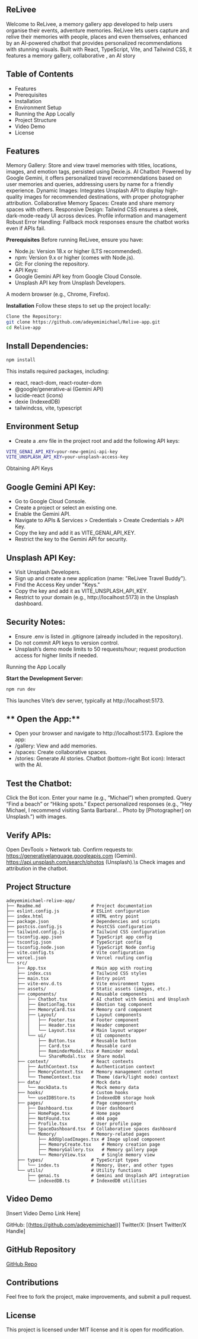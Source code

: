## **ReLivee**
Welcome to ReLivee, a memory gallery app developed to help users organise their events, adventure memories. ReLivee lets users capture and relive their memories with people, places and even themselves, enhanced by an AI-powered chatbot that provides personalized recommendations with stunning visuals. Built with React, TypeScript, Vite, and Tailwind CSS, it features a memory gallery, collaborative , an AI story 


## **Table of Contents**

- Features
- Prerequisites
- Installation
- Environment Setup
- Running the App Locally
- Project Structure
- Video Demo
- License

## **Features**

Memory Gallery: Store and view travel memories with titles, locations, images, and emotion tags, persisted using Dexie.js.
AI Chatbot: Powered by Google Gemini, it offers personalized travel recommendations based on user memories and queries, addressing users by name for a friendly experience.
Dynamic Images: Integrates Unsplash API to display high-quality images for recommended destinations, with proper photographer attribution.
Collaborative Memory Spaces: Create and share memory spaces with others.
Responsive Design: Tailwind CSS ensures a sleek, dark-mode-ready UI across devices.
Profile information and management
Robust Error Handling: Fallback mock responses ensure the chatbot works even if APIs fail.

**Prerequisites**
Before running ReLivee, ensure you have:

- Node.js: Version 18.x or higher (LTS recommended).
- npm: Version 9.x or higher (comes with Node.js).
- Git: For cloning the repository.
- API Keys:
- Google Gemini API key from Google Cloud Console.
- Unsplash API key from Unsplash Developers.


A modern browser (e.g., Chrome, Firefox).

**Installation**
Follow these steps to set up the project locally:
``` bash 
Clone the Repository:
git clone https://github.com/adeyemimichael/Relive-app.git
cd Relive-app
```

## **Install Dependencies:**
```bash
npm install
```

This installs required packages, including:
- react, react-dom, react-router-dom
- @google/generative-ai (Gemini API)
- lucide-react (icons)
- dexie (IndexedDB)
- tailwindcss, vite, typescript



## **Environment Setup**
- Create a .env file in the project root and add the following API keys:
```bash
VITE_GENAI_API_KEY=your-new-gemini-api-key
VITE_UNSPLASH_API_KEY=your-unsplash-access-key
```

Obtaining API Keys

## **Google Gemini API Key:**

- Go to Google Cloud Console.
- Create a project or select an existing one.
- Enable the Gemini API.
- Navigate to APIs & Services > Credentials > Create Credentials > API Key.
- Copy the key and add it as VITE_GENAI_API_KEY.
- Restrict the key to the Gemini API for security.


## **Unsplash API Key:**

- Visit Unsplash Developers.
- Sign up and create a new application (name: "ReLivee Travel Buddy").
- Find the Access Key under "Keys."
- Copy the key and add it as VITE_UNSPLASH_API_KEY.
- Restrict to your domain (e.g., http://localhost:5173) in the Unsplash dashboard.



## **Security Notes:**

- Ensure .env is listed in .gitignore (already included in the repository).
- Do not commit API keys to version control.
- Unsplash’s demo mode limits to 50 requests/hour; request production access for higher limits if needed.

Running the App Locally

**Start the Development Server:**
``` bash
npm run dev
```

This launches Vite’s dev server, typically at http://localhost:5173.

## ** Open the App:**

- Open your browser and navigate to http://localhost:5173.
   Explore the app:
- /gallery: View and add memories.
- /spaces: Create collaborative spaces.
- /stories: Generate AI stories.
Chatbot (bottom-right Bot icon): Interact with the AI.

## **Test the Chatbot:**

Click the Bot icon.
Enter your name (e.g., “Michael”) when prompted.
Query “Find a beach” or “Hiking spots.”
Expect personalized responses (e.g., “Hey Michael, I recommend visiting Santa Barbara!... Photo by [Photographer] on Unsplash.”) with images.


 ## **Verify APIs:**

Open DevTools > Network tab.
Confirm requests to:
https://generativelanguage.googleapis.com (Gemini).
https://api.unsplash.com/search/photos (Unsplash).\s
Check images and attribution in the chatbot.



   ## **Project Structure**
```plaintext
adeyemimichael-relive-app/
├── Readme.md                   # Project documentation
├── eslint.config.js            # ESLint configuration
├── index.html                  # HTML entry point
├── package.json                # Dependencies and scripts
├── postcss.config.js           # PostCSS configuration
├── tailwind.config.js          # Tailwind CSS configuration
├── tsconfig.app.json           # TypeScript app config
├── tsconfig.json               # TypeScript config
├── tsconfig.node.json          # TypeScript Node config
├── vite.config.ts              # Vite configuration
├── vercel.json                 # Vercel routing config
└── src/
    ├── App.tsx                 # Main app with routing
    ├── index.css               # Tailwind CSS styles
    ├── main.tsx                # Entry point
    ├── vite-env.d.ts           # Vite environment types
    ├── assets/                 # Static assets (images, etc.)
    ├── components/             # Reusable components
    │   ├── Chatbot.tsx         # AI chatbot with Gemini and Unsplash
    │   ├── EmotionTag.tsx      # Emotion tag component
    │   ├── MemoryCard.tsx      # Memory card component
    │   ├── Layout/             # Layout components
    │   │   ├── Footer.tsx      # Footer component
    │   │   ├── Header.tsx      # Header component
    │   │   └── Layout.tsx      # Main layout wrapper
    │   └── ui/                 # UI components
    │       ├── Button.tsx      # Reusable button
    │       ├── Card.tsx        # Reusable card
    │       ├── ReminderModal.tsx # Reminder modal
    │       └── ShareModal.tsx  # Share modal
    ├── context/                # React contexts
    │   ├── AuthContext.tsx     # Authentication context
    │   ├── MemoryContext.tsx   # Memory management context
    │   └── ThemeContext.tsx    # Theme (dark/light mode) context
    ├── data/                   # Mock data
    │   └── mockData.ts         # Mock memory data
    ├── hooks/                  # Custom hooks
    │   └── useIDBStore.ts      # IndexedDB storage hook
    ├── pages/                  # Page components
    │   ├── Dashboard.tsx       # User dashboard
    │   ├── HomePage.tsx        # Home page
    │   ├── NotFound.tsx        # 404 page
    │   ├── Profile.tsx         # User profile page
    │   ├── SpaceDashboard.tsx  # Collaborative spaces dashboard
    │   └── Memory/             # Memory-related pages
    │       ├── AddUploadImages.tsx # Image upload component
    │       ├── MemoryCreate.tsx    # Memory creation page
    │       ├── MemoryGallery.tsx   # Memory gallery page
    │       └── MemoryView.tsx      # Single memory view
    ├── types/                  # TypeScript types
    │   └── index.ts            # Memory, User, and other types
    └── utils/                  # Utility functions
        ├── genai.ts            # Gemini and Unsplash API integration
        └── indexedDB.ts        # IndexedDB utilities
```

 ## **Video Demo**
[Insert Video Demo Link Here]

GitHub: [(https://github.com/adeyemimichael)]
Twitter/X: [Insert Twitter/X Handle]

## **GitHub Repository**  
[GitHub Repo](https://github.com/adeyemimichael/Relive-app)  

## **Contributions**  

Feel free to fork the project, make improvements, and submit a pull request. 

## **License**  
This project is licensed under MIT license and it is open for modification.
